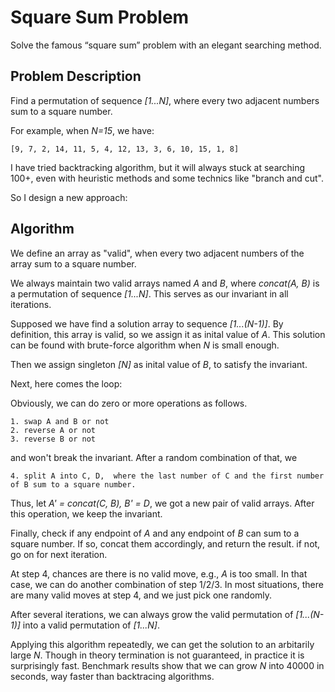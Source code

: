 # Square Sum Problem
Solve the famous “square sum” problem with an elegant searching method.

## Problem Description
Find a permutation of sequence _[1...N]_, where every two adjacent numbers sum to a square number. 

For example, when _N=15_, we have: 
```
[9, 7, 2, 14, 11, 5, 4, 12, 13, 3, 6, 10, 15, 1, 8]
```

I have tried backtracking algorithm, but it will always stuck at searching 100+, 
even with heuristic methods and some technics like "branch and cut". 

So I design a new approach: 

## Algorithm
We define an array as "valid", when every two adjacent numbers of the array sum to a square number. 

We always maintain two valid arrays named _A_ and _B_, where _concat(A, B)_ is a permutation of sequence _[1...N]_.
This serves as our invariant in all iterations. 

Supposed we have find a solution array to sequence _[1...(N-1)]_. 
By definition, this array is valid, so we assign it as inital value of _A_. 
This solution can be found with brute-force algorithm when _N_ is small enough. 

Then we assign singleton _[N]_ as inital value of _B_, to satisfy the invariant. 

Next, here comes the loop: 

Obviously, we can do zero or more operations as follows. 
```
1. swap A and B or not
2. reverse A or not
3. reverse B or not
```

and won't break the invariant. After a random combination of that, we
```
4. split A into C, D,  where the last number of C and the first number of B sum to a square number. 
```
Thus, let _A' = concat(C, B), B' = D_, we got a new pair of valid arrays. After this operation, we keep the invariant. 

Finally, check if any endpoint of _A_ and any endpoint of _B_ can sum to a square number. 
If so, concat them accordingly, and return the result. 
if not, go on for next iteration. 

At step 4, chances are there is no valid move, e.g., _A_ is too small. 
In that case, we can do another combination of step 1/2/3. 
In most situations, there are many valid moves at step 4, and we just pick one randomly. 

After several iterations, we can always grow the valid permutation of _[1...(N-1)]_ into a valid permutation of _[1...N]_. 

Applying this algorithm repeatedly, we can get the solution to an arbitarily large _N_. 
Though in theory termination is not guaranteed, in practice it is surprisingly fast. 
Benchmark results show that we can grow _N_ into 40000 in seconds, way faster than backtracing algorithms. 
